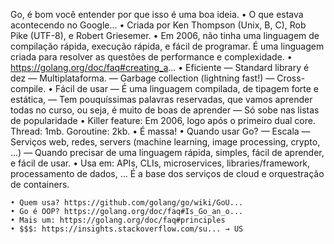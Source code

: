 Go, é bom você entender por que isso é uma boa ideia.
    • O que estava acontecendo no Google...
    • Criada por Ken Thompson (Unix, B, C), Rob Pike (UTF-8), e Robert Griesemer.
    • Em 2006, não tinha uma linguagem de compilação rápida, execução rápida, e fácil de programar. É uma linguagem criada para resolver as questões de performance e complexidade.
    • https://golang.org/doc/faq#creating_a...
    • Eficiente
    — Standard library é dez
    — Multiplataforma.
    — Garbage collection (lightning fast!)
    — Cross-compile.
    • Fácil de usar
    — É uma linguagem compilada, de tipagem forte e estática,
    — Tem pouquíssimas palavras reservadas, que vamos aprender todas no curso, ou seja, é muito de boas de aprender
    — Só sobe nas listas de popularidade
    • Killer feature: Em 2006, logo após o primeiro dual core. Thread: 1mb. Goroutine: 2kb.
    • É massa!
    • Quando usar Go?
    — Escala
    — Serviços web, redes, servers (machine learning, image processing, crypto, ...)
    — Quando precisar de uma linguagem rápida, simples, fácil de aprender, e fácil de usar.
    • Usa em: APIs, CLIs, microservices, libraries/framework, processamento de dados, ... É a base dos serviços de cloud e orquestração de containers.

    • Quem usa? https://github.com/golang/go/wiki/GoU...
    • Go é OOP? https://golang.org/doc/faq#Is_Go_an_o...
    • Mais um: https://golang.org/doc/faq#principles
    • $$$: https://insights.stackoverflow.com/su... → US